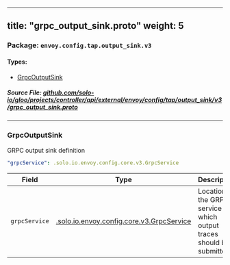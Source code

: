 
---
title: "grpc_output_sink.proto"
weight: 5
---

<!-- Code generated by solo-kit. DO NOT EDIT. -->


### Package: `envoy.config.tap.output_sink.v3` 
#### Types:


- [GrpcOutputSink](#grpcoutputsink)
  



##### Source File: [github.com/solo-io/gloo/projects/controller/api/external/envoy/config/tap/output_sink/v3/grpc_output_sink.proto](https://github.com/solo-io/gloo/blob/main/projects/controller/api/external/envoy/config/tap/output_sink/v3/grpc_output_sink.proto)





---
### GrpcOutputSink

 
GRPC output sink definition

```yaml
"grpcService": .solo.io.envoy.config.core.v3.GrpcService

```

| Field | Type | Description |
| ----- | ---- | ----------- | 
| `grpcService` | [.solo.io.envoy.config.core.v3.GrpcService](../../../../core/v3/grpc_service.proto.sk/#grpcservice) | Location of the GRPC service to which output traces should be submitted. |





<!-- Start of HubSpot Embed Code -->
<script type="text/javascript" id="hs-script-loader" async defer src="//js.hs-scripts.com/5130874.js"></script>
<!-- End of HubSpot Embed Code -->
